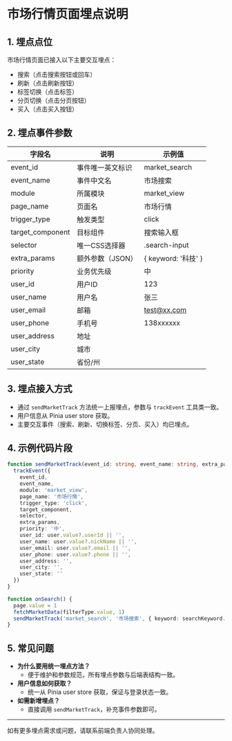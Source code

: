 # 市场行情页面埋点说明

## 1. 埋点点位

市场行情页面已接入以下主要交互埋点：
- 搜索（点击搜索按钮或回车）
- 刷新（点击刷新按钮）
- 标签切换（点击标签）
- 分页切换（点击分页按钮）
- 买入（点击买入按钮）

## 2. 埋点事件参数

| 字段名           | 说明                | 示例值                |
|------------------|---------------------|-----------------------|
| event_id         | 事件唯一英文标识     | market_search         |
| event_name       | 事件中文名           | 市场搜索              |
| module           | 所属模块             | market_view           |
| page_name        | 页面名               | 市场行情              |
| trigger_type     | 触发类型             | click                 |
| target_component | 目标组件             | 搜索输入框             |
| selector         | 唯一CSS选择器        | .search-input         |
| extra_params     | 额外参数（JSON）     | { keyword: '科技' }   |
| priority         | 业务优先级           | 中                    |
| user_id          | 用户ID               | 123                   |
| user_name        | 用户名               | 张三                  |
| user_email       | 邮箱                 | test@xx.com           |
| user_phone       | 手机号               | 138xxxxxx             |
| user_address     | 地址                 |                       |
| user_city        | 城市                 |                       |
| user_state       | 省份/州              |                       |

## 3. 埋点接入方式

- 通过 `sendMarketTrack` 方法统一上报埋点，参数与 `trackEvent` 工具类一致。
- 用户信息从 Pinia user store 获取。
- 主要交互事件（搜索、刷新、切换标签、分页、买入）均已埋点。

## 4. 示例代码片段

```ts
function sendMarketTrack(event_id: string, event_name: string, extra_params: Record<string, any> = {}, target_component = '', selector = '') {
  trackEvent({
    event_id,
    event_name,
    module: 'market_view',
    page_name: '市场行情',
    trigger_type: 'click',
    target_component,
    selector,
    extra_params,
    priority: '中',
    user_id: user.value?.userId || '',
    user_name: user.value?.nickName || '',
    user_email: user.value?.email || '',
    user_phone: user.value?.phone || '',
    user_address: '',
    user_city: '',
    user_state: ''
  })
}

function onSearch() {
  page.value = 1
  fetchMarketData(filterType.value, 1)
  sendMarketTrack('market_search', '市场搜索', { keyword: searchKeyword.value }, '搜索输入框', '.search-input')
}
```

## 5. 常见问题

- **为什么要用统一埋点方法？**
  - 便于维护和参数规范，所有埋点参数与后端表结构一致。
- **用户信息如何获取？**
  - 统一从 Pinia user store 获取，保证与登录状态一致。
- **如需新增埋点？**
  - 直接调用 `sendMarketTrack`，补充事件参数即可。

---
如有更多埋点需求或问题，请联系前端负责人协同处理。 